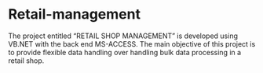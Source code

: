 # Retail-management
The project entitled “RETAIL SHOP MANAGEMENT” is developed using VB.NET with the back end MS-ACCESS. The main objective of this project is to provide flexible data handling over handling bulk data processing in a retail shop.
